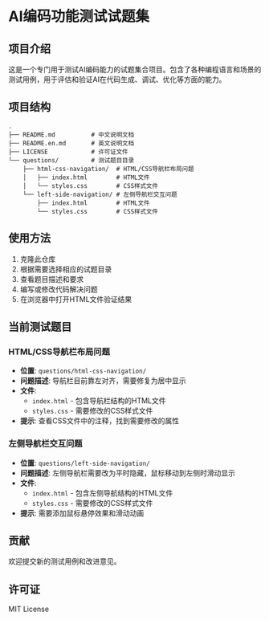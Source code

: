 # AI编码功能测试试题集

## 项目介绍

这是一个专门用于测试AI编码能力的试题集合项目。包含了各种编程语言和场景的测试用例，用于评估和验证AI在代码生成、调试、优化等方面的能力。

## 项目结构

```
.
├── README.md          # 中文说明文档
├── README.en.md       # 英文说明文档
├── LICENSE            # 许可证文件
└── questions/         # 测试题目目录
    ├── html-css-navigation/  # HTML/CSS导航栏布局问题
    │   ├── index.html        # HTML文件
    │   └── styles.css        # CSS样式文件
    └── left-side-navigation/ # 左侧导航栏交互问题
        ├── index.html        # HTML文件
        └── styles.css        # CSS样式文件
```

## 使用方法

1. 克隆此仓库
2. 根据需要选择相应的试题目录
3. 查看题目描述和要求
4. 编写或修改代码解决问题
5. 在浏览器中打开HTML文件验证结果

## 当前测试题目

### HTML/CSS导航栏布局问题
- **位置**: `questions/html-css-navigation/`
- **问题描述**: 导航栏目前靠左对齐，需要修复为居中显示
- **文件**: 
  - `index.html` - 包含导航栏结构的HTML文件
  - `styles.css` - 需要修改的CSS样式文件
- **提示**: 查看CSS文件中的注释，找到需要修改的属性

### 左侧导航栏交互问题
- **位置**: `questions/left-side-navigation/`
- **问题描述**: 左侧导航栏需要改为平时隐藏，鼠标移动到左侧时滑动显示
- **文件**: 
  - `index.html` - 包含左侧导航结构的HTML文件
  - `styles.css` - 需要修改的CSS样式文件
- **提示**: 需要添加鼠标悬停效果和滑动动画

## 贡献

欢迎提交新的测试用例和改进意见。


## 许可证

MIT License